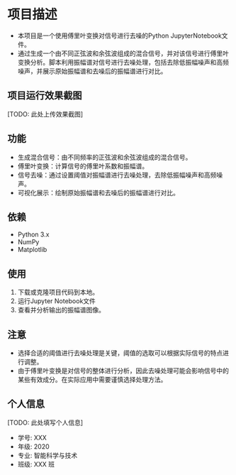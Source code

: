 # 项目描述

- 本项目是一个使用傅里叶变换对信号进行去噪的Python JupyterNotebook文件。
- 通过生成一个由不同正弦波和余弦波组成的混合信号，并对该信号进行傅里叶变换分析。脚本利用振幅谱对信号进行去噪处理，包括去除低振幅噪声和高频噪声，并展示原始振幅谱和去噪后的振幅谱进行对比。

## 项目运行效果截图
[TODO: 此处上传效果截图]

## 功能
- 生成混合信号：由不同频率的正弦波和余弦波组成的混合信号。
- 傅里叶变换：计算信号的傅里叶系数和振幅谱。
- 信号去噪：通过设置阈值对振幅谱进行去噪处理，去除低振幅噪声和高频噪声。
- 可视化展示：绘制原始振幅谱和去噪后的振幅谱进行对比。

## 依赖
- Python 3.x
- NumPy
- Matplotlib

## 使用
1. 下载或克隆项目代码到本地。
2. 运行Jupyter Notebook文件
3. 查看并分析输出的振幅谱图像。

## 注意
- 选择合适的阈值进行去噪处理是关键，阈值的选取可以根据实际信号的特点进行调整。
- 由于傅里叶变换是对信号的整体进行分析，因此去噪处理可能会影响信号中的某些有效成分。在实际应用中需要谨慎选择处理方法。

## 个人信息
[TODO: 此处填写个人信息]
- 学号: XXX
- 年级: 2020
- 专业: 智能科学与技术
- 班级: XXX 班
